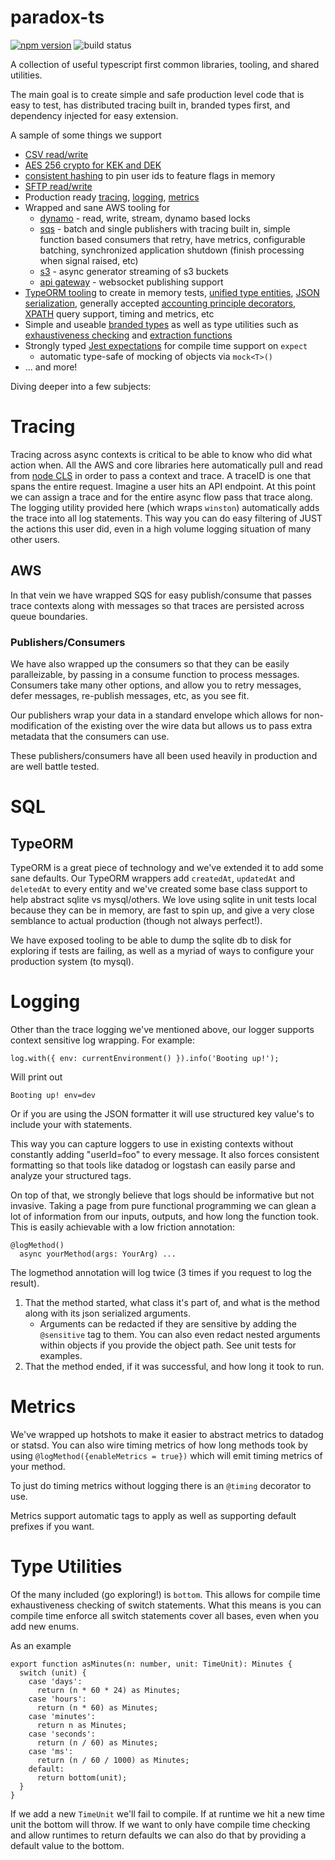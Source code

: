 # paradox-ts

[![npm version](https://badge.fury.io/js/@paradoxical-io%2Ftypes.svg)](https://badge.fury.io/js/@paradoxical-io%2Ftypes) ![build status](https://github.com/paradoxical-io/ts/actions/workflows/build.yml/badge.svg)

A collection of useful typescript first common libraries, tooling, and shared utilities.

The main goal is to create simple and safe production level code that is easy to test, has distributed tracing built in, branded types first, and dependency injected for easy extension.

A sample of some things we support

- [CSV read/write](packages/common-server/src/csv)
- [AES 256 crypto for KEK and DEK](packages/common-server/src/encryption)
- [consistent hashing](packages/common-server/src/hash) to pin user ids to feature flags in memory
- [SFTP read/write](packages/common-server/src/sftp)
- Production ready [tracing](packages/common-server/src/trace), [logging](packages/common-server/src/logger), [metrics](packages/common-server/src/metrics)
- Wrapped and sane AWS tooling for
  - [dynamo](packages/common-aws/src/dynamo) - read, write, stream, dynamo based locks
  - [sqs](packages/common-aws/src/sqs) - batch and single publishers with tracing built in, simple function based consumers that retry, have metrics, configurable batching, synchronized application shutdown (finish processing when signal raised, etc)
  - [s3](packages/common-aws/src/s3) - async generator streaming of s3 buckets
  - [api gateway](packages/common-aws/src/gateway) - websocket publishing support
- [TypeORM tooling](packages/common-sql/src) to create in memory tests, [unified type entities](packages/common-sql/src/sql/crudBase.ts), [JSON serialization](packages/common-sql/src/sql/typeorm/transformers), generally accepted [accounting principle decorators](packages/common-sql/src/sql/typeorm/money.ts), [XPATH](packages/common-sql/src/sql/typeorm/xpathBuilder.ts) query support, timing and metrics, etc
- Simple and useable [branded types](packages/types/src/brands.ts) as well as type utilities such as [exhaustiveness checking](packages/types/src/exhaustiveness.ts) and [extraction functions](packages/types/src/util.ts)
- Strongly typed [Jest expectations](packages/common-test/src/jest/index.ts) for compile time support on `expect`
  - automatic type-safe of mocking of objects via `mock<T>()`
- ... and more!

Diving deeper into a few subjects:

# Tracing

Tracing across async contexts is critical to be able to know who did what action when. All the AWS and core libraries here automatically pull and read from [node CLS](https://www.npmjs.com/package/node-cls) in order to pass a context and trace. A traceID is one that spans the entire request. Imagine a user hits an API endpoint. At this point we can assign a trace and for the entire async flow pass that trace along. The logging utility provided here (which wraps `winston`) automatically adds the trace into all log statements. This way you can do easy filtering of JUST the actions this user did, even in a high volume logging situation of many other users.

## AWS

In that vein we have wrapped SQS for easy publish/consume that passes trace contexts along with messages so that traces are persisted across queue boundaries.

### Publishers/Consumers

We have also wrapped up the consumers so that they can be easily paralleizable, by passing in a consume function to process messages. Consumers take many other options, and allow you to retry messages, defer messages, re-publish messages, etc, as you see fit.

Our publishers wrap your data in a standard envelope which allows for non-modification of the existing over the wire data but allows us to pass extra metadata that the consumers can use.

These publishers/consumers have all been used heavily in production and are well battle tested.

# SQL

## TypeORM

TypeORM is a great piece of technology and we've extended it to add some sane defaults. Our TypeORM wrappers add `createdAt`, `updatedAt` and `deletedAt` to every entity and we've created some base class support to help abstract sqlite vs mysql/others. We love using sqlite in unit tests local because they can be in memory, are fast to spin up, and give a very close semblance to actual production (though not always perfect!).

We have exposed tooling to be able to dump the sqlite db to disk for exploring if tests are failing, as well as a myriad of ways to configure your production system (to mysql).

# Logging

Other than the trace logging we've mentioned above, our logger supports context sensitive log wrapping. For example:

```
log.with({ env: currentEnvironment() }).info('Booting up!');
```

Will print out

````
Booting up! env=dev
````

Or if you are using the JSON formatter it will use structured key value's to include your with statements.

This way you can capture loggers to use in existing contexts without constantly adding "userId=foo" to every message. It also forces consistent formatting so that tools like datadog or logstash can easily parse and analyze your structured tags.

On top of that, we strongly believe that logs should be informative but not invasive. Taking a page from pure functional programming we can glean a lot of information from our inputs, outputs, and how long the function took. This is easily achievable with a low friction annotation:

```
@logMethod()
  async yourMethod(args: YourArg) ...
```

The logmethod annotation will log twice (3 times if you request to log the result).

1. That the method started, what class it's part of, and what is the method along with its json serialized arguments.
   - Arguments can be redacted if they are sensitive by adding the `@sensitive` tag to them. You can also even redact nested arguments within objects if you provide the object path. See unit tests for examples.
2. That the method ended, if it was successful, and how long it took to run.

# Metrics

We've wrapped up hotshots to make it easier to abstract metrics to datadog or statsd. You can also wire timing metrics of how long methods took by using `@logMethod({enableMetrics = true})` which will emit timing metrics of your method.

To just do timing metrics without logging there is an `@timing` decorator to use.

Metrics support automatic tags to apply as well as supporting default prefixes if you want.

# Type Utilities

Of the many included (go exploring!) is `bottom`. This allows for compile time exhaustiveness checking of switch statements. What this means is you can compile time enforce all switch statements cover all bases, even when you add new enums.

As an example

```
export function asMinutes(n: number, unit: TimeUnit): Minutes {
  switch (unit) {
    case 'days':
      return (n * 60 * 24) as Minutes;
    case 'hours':
      return (n * 60) as Minutes;
    case 'minutes':
      return n as Minutes;
    case 'seconds':
      return (n / 60) as Minutes;
    case 'ms':
      return (n / 60 / 1000) as Minutes;
    default:
      return bottom(unit);
  }
}
```

If we add a new `TimeUnit` we'll fail to compile. If at runtime we hit a new time unit the bottom will throw. If we want to only have compile time checking and allow runtimes to return defaults we can also do that by providing a default value to the bottom.
